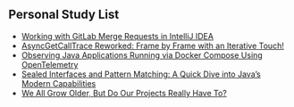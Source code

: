 ## Personal Study List
<!-- BLOG-POST-LIST:START -->
- [Working with GitLab Merge Requests in IntelliJ IDEA](https://foojay.io/today/working-with-gitlab-merge-requests-in-intellij-idea/)
- [AsyncGetCallTrace Reworked: Frame by Frame with an Iterative Touch!](https://foojay.io/today/asyncgetcalltrace-reworked-frame-by-frame-with-an-iterative-touch/)
- [Observing Java Applications Running via Docker Compose Using OpenTelemetry](https://foojay.io/today/observing-java-applications-running-via-docker-compose-using-opentelemetry/)
- [Sealed Interfaces and Pattern Matching: A Quick Dive into Java’s Modern Capabilities](https://foojay.io/today/sealed-interfaces-and-pattern-matching-a-quick-dive-into-javas-modern-capabilities/)
- [We All Grow Older, But Do Our Projects Really Have To?](https://foojay.io/today/we-all-grow-older-but-do-our-projects-really-have-to-openrewrite/)
<!-- BLOG-POST-LIST:END -->  
